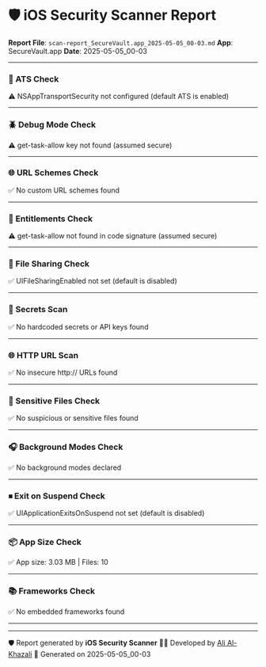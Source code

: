 # 🛡️ iOS Security Scanner Report

**Report File**: `scan-report_SecureVault.app_2025-05-05_00-03.md`
**App**: SecureVault.app
**Date**: 2025-05-05_00-03

---




### 🔐 ATS Check
⚠️ NSAppTransportSecurity not configured (default ATS is enabled)

--------------------------------------------------


### 🪲 Debug Mode Check
⚠️ get-task-allow key not found (assumed secure)

--------------------------------------------------


### 🌐 URL Schemes Check
✅ No custom URL schemes found

--------------------------------------------------


### 🔐 Entitlements Check
⚠️ get-task-allow not found in code signature (assumed secure)

--------------------------------------------------


### 📂 File Sharing Check
✅ UIFileSharingEnabled not set (default is disabled)

--------------------------------------------------


### 🧾 Secrets Scan
✅ No hardcoded secrets or API keys found

--------------------------------------------------


### 🌐 HTTP URL Scan
✅ No insecure http:// URLs found

--------------------------------------------------


### 📁 Sensitive Files Check
✅ No suspicious or sensitive files found

--------------------------------------------------


### 🎧 Background Modes Check
✅ No background modes declared

--------------------------------------------------


### ⏹ Exit on Suspend Check
✅ UIApplicationExitsOnSuspend not set (default is disabled)

--------------------------------------------------


### 📦 App Size Check
✅ App size: 3.03 MB | Files: 10

--------------------------------------------------


### 📚 Frameworks Check
✅ No embedded frameworks found

--------------------------------------------------

---
🛡️ Report generated by **iOS Security Scanner**
👨‍💻 Developed by [Ali Al-Khazali](https://github.com/alialkhazali)
📅 Generated on 2025-05-05_00-03
